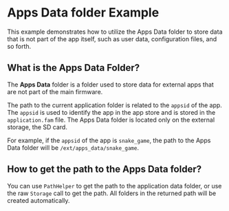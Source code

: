 # Apps Data folder Example

This example demonstrates how to utilize the Apps Data folder to store data that is not part of the app itself, such as user data, configuration files, and so forth.

## What is the Apps Data Folder?

The **Apps Data** folder is a folder used to store data for external apps that are not part of the main firmware. 

The path to the current application folder is related to the `appsid` of the app. The `appsid` is used to identify the app in the app store and is stored in the `application.fam` file. 
The Apps Data folder is located only on the external storage, the SD card.

For example, if the `appsid` of the app is `snake_game`, the path to the Apps Data folder will be `/ext/apps_data/snake_game`.

## How to get the path to the Apps Data folder?

You can use `PathHelper` to get the path to the application data folder, or use the raw `Storage` call to get the path. All folders in the returned path will be created automatically.
